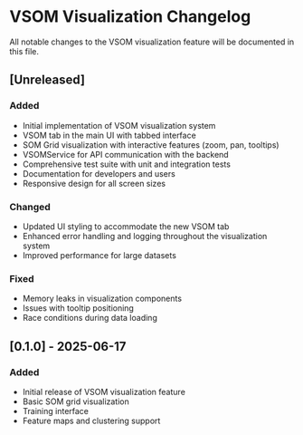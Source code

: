# VSOM Visualization Changelog

All notable changes to the VSOM visualization feature will be documented in this file.

## [Unreleased]

### Added
- Initial implementation of VSOM visualization system
- VSOM tab in the main UI with tabbed interface
- SOM Grid visualization with interactive features (zoom, pan, tooltips)
- VSOMService for API communication with the backend
- Comprehensive test suite with unit and integration tests
- Documentation for developers and users
- Responsive design for all screen sizes

### Changed
- Updated UI styling to accommodate the new VSOM tab
- Enhanced error handling and logging throughout the visualization system
- Improved performance for large datasets

### Fixed
- Memory leaks in visualization components
- Issues with tooltip positioning
- Race conditions during data loading

## [0.1.0] - 2025-06-17

### Added
- Initial release of VSOM visualization feature
- Basic SOM grid visualization
- Training interface
- Feature maps and clustering support
